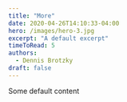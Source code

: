 ```yaml
---
title: "More"
date: 2020-04-26T14:10:33-04:00
hero: /images/hero-3.jpg
excerpt: "A default excerpt"
timeToRead: 5
authors:
  - Dennis Brotzky
draft: false
---
```


Some default content
